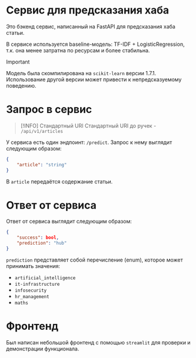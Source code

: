 # Сервис для предсказания хаба

Это бэкенд сервис, написанный на FastAPI для предсказания хаба статьи.

В сервисе используется baseline-модель: TF-IDF + LogisticRegression, т.к. она менее затратна по ресурсам и более стабильна.

> [!IMPORTANT]
> Модель была скомпилирована на `scikit-learn` версии 1.7.1. Использование другой версии может привести к непредсказуемому поведению.

# Запрос в сервис

> [!INFO] Стандартный URI
> Стандартный URI до ручек - `/api/v1/articles`

У сервиса есть один эндпоинт: `/predict`. Запрос к нему выглядит следующим образом:
```JSON
{
    "article": "string"
}
```

В `article` передаётся содержание статьи.

# Ответ от сервиса

Ответ от сервиса выглядит следующим образом:
```JSON
{
    "success": bool,
    "prediction": "hub"
}
```

`prediction` представляет собой перечисление (enum), которое может принимать значения:
- `artificial_intelligence`
- `it-infrastructure`
- `infosecurity`
- `hr_management`
- `maths`

# Фронтенд

Был написан небольшой фронтенд с помощью `streamlit` для проверки и демонстрации функционала.
